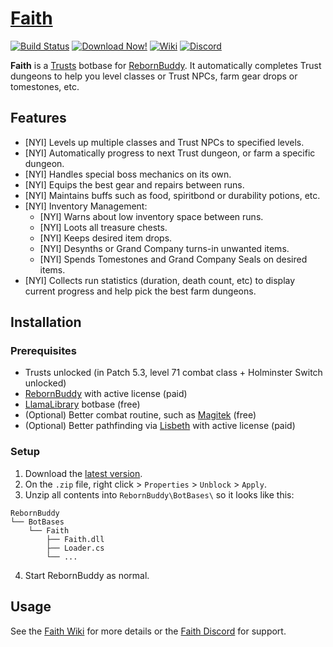 ﻿
# [Faith][0]

[![Build Status][1]][2]
[![Download Now!][3]][4]
[![Wiki][5]][6]
[![Discord][7]][8]

**Faith** is a [Trusts][9] botbase for [RebornBuddy][10].  It automatically completes Trust dungeons to help you level classes or Trust NPCs, farm gear drops or tomestones, etc.

## Features

 * [NYI] Levels up multiple classes and Trust NPCs to specified levels.
 * [NYI] Automatically progress to next Trust dungeon, or farm a specific dungeon.
 * [NYI] Handles special boss mechanics on its own.
 * [NYI] Equips the best gear and repairs between runs.
 * [NYI] Maintains buffs such as food, spiritbond or durability potions, etc.
 * [NYI] Inventory Management:
   * [NYI] Warns about low inventory space between runs.
   * [NYI] Loots all treasure chests.
   * [NYI] Keeps desired item drops.
   * [NYI] Desynths or Grand Company turns-in unwanted items.
   * [NYI] Spends Tomestones and Grand Company Seals on desired items.
 * [NYI] Collects run statistics (duration, death count, etc) to display current progress and help pick the best farm dungeons.

## Installation

### Prerequisites

 * Trusts unlocked (in Patch 5.3, level 71 combat class + Holminster Switch unlocked)
 * [RebornBuddy][10] with active license (paid)
 * [LlamaLibrary][11] botbase (free)
 * (Optional) Better combat routine, such as [Magitek][12] (free)
 * (Optional) Better pathfinding via [Lisbeth][13] with active license (paid)

### Setup

 1. Download the [latest version][4].
 2. On the `.zip` file, right click > `Properties` > `Unblock` > `Apply`.
 3. Unzip all contents into `RebornBuddy\BotBases\` so it looks like this:
```
RebornBuddy
└── BotBases
    └── Faith
        ├── Faith.dll
        ├── Loader.cs
        └── ...
```
 4. Start RebornBuddy as normal.

## Usage

See the [Faith Wiki][6] for more details or the [Faith Discord][8] for support.

[0]: https://github.com/TheManta/Faith "Faith on GitHub"
[1]: https://github.com/TheManta/Faith/workflows/TODO_WORKFLOW_NAME/badge.svg
[2]: https://github.com/TheManta/Faith/actions "Build Server"
[3]: https://img.shields.io/badge/-DOWNLOAD-success
[4]: https://github.com/TheManta/Faith/releases/latest "Download"
[5]: https://img.shields.io/badge/-WIKI-informational
[6]: https://github.com/TheManta/Faith/wiki "Wiki"
[7]: https://img.shields.io/discord/543591035847311360.svg?label=&logo=discord&logoColor=ffffff&color=7389D8&labelColor=6A7EC2
[8]: https://discord.gg/4Y5HSjP "Faith Discord"
[9]: https://ffxiv.gamerescape.com/wiki/Trust_System "Trust System"
[10]: https://www.rebornbuddy.com/ "RebornBuddy"
[11]: https://github.com/nt153133/LlamaLibrary "LlamaLibrary"
[12]: https://discord.gg/rDsFbKr "Magitek Discord"
[13]: https://www.siune.io/ "Lisbeth"
